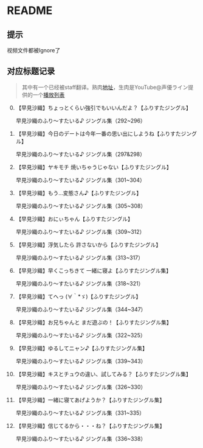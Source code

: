 # README

## 提示

视频文件都被Ignore了

## 对应标题记录 

> 其中有一个已经被staff翻译。熟肉[地址](https://www.bilibili.com/video/BV14x41177xp)，生肉是YouTube@声優ライン提供的一个[播放列表](https://www.youtube.com/playlist?list=PLBXCln5NVIW4NnNaZR6GZnwTkwyXfnuS1)

0. 【早見沙織】ちょっとくらい強引でもいいんだよ？【ふりすたジングル】

    早見沙織のふり～すたいる♪ ジングル集（292~296）

1. 【早見沙織】今日のデートは今年一番の思い出にしようね【ふりすたジングル】

    早見沙織のふり～すたいる♪ ジングル集（297&298）

2. 【早見沙織】ヤキモチ 焼いちゃうじゃない【ふりすたジングル】

    早見沙織のふり～すたいる♪ ジングル集（301~304）


3. 【早見沙織】もう…変態さん♪【ふりすたジングル】

    早見沙織のふり～すたいる♪ ジングル集（305~308）


4. 【早見沙織】おにぃちゃん【ふりすたジングル】

    早見沙織のふり～すたいる♪ ジングル集（309~312）


5. 【早見沙織】浮気したら 許さないから【ふりすたジングル】

    早見沙織のふり～すたいる♪ ジングル集（313~317）


6. 【早見沙織】早くこっちきて 一緒に寝よ【ふりすたジングル集】

    早見沙織のふり～すたいる♪ ジングル集（318~321）


7. 【早見沙織】てへっ (∀｀*ゞ)【ふりすたジングル】

    早見沙織のふり～すたいる♪ ジングル集（344~347）

8. 【早見沙織】お兄ちゃんと まだ遊ぶの！【ふりすたジングル集】

    早見沙織のふり～すたいる♪ ジングル集（322~325）

9. 【早見沙織】ゆるしてニャン♪【ふりすたジングル集】

    早見沙織のふり～すたいる♪ ジングル集（339~343）

10. 【早見沙織】キスとチュウの違い、試してみる？【ふりすたジングル集】

    早見沙織のふり～すたいる♪ ジングル集（326~330）

11. 【早見沙織】一緒に寝てあげようか？【ふりすたジングル集】

    早見沙織のふり～すたいる♪ ジングル集（331~335）

12. 【早見沙織】信じてるから・・・ね？【ふりすたジングル集】

    早見沙織のふり～すたいる♪ ジングル集（336~338）